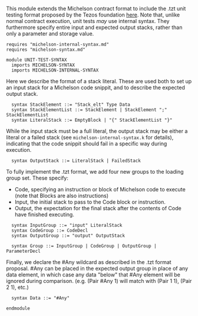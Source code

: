 This module extends the Michelson contract format to include the .tzt unit testing format proposed by the Tezos foundation [here](https://gitlab.com/tezos/tezos/-/merge_requests/1487/diffs).  Note that, unlike normal contract execution, unit tests *may* use internal syntax.  They furthermore specify entire input and expected output stacks, rather than only a parameter and storage value.

```k
requires "michelson-internal-syntax.md"
requires "michelson-syntax.md"

module UNIT-TEST-SYNTAX
  imports MICHELSON-SYNTAX
  imports MICHELSON-INTERNAL-SYNTAX

```

Here we describe the format of a stack literal. These are used both to set up an input stack for a Michelson code snippit, and to describe the expected output stack.

```k
  syntax StackElement ::= "Stack_elt" Type Data
  syntax StackElementList ::= StackElement | StackElement ";" StackElementList
  syntax LiteralStack ::= EmptyBlock | "{" StackElementList "}"
```

While the input stack must be a full literal, the output stack may be either a literal or a failed stack (see `michelson-internal-syntax.k` for details), indicating that the code snippit should fail in a specific way during execution.

```k
  syntax OutputStack ::= LiteralStack | FailedStack
```

To fully implement the .tzt format, we add four new groups to the loading group set.  These specify:

- Code, specifying an instruction or block of Michelson code to execute (note that Blocks are also instructions)
- Input, the initial stack to pass to the Code block or instruction.
- Output, the expectation for the final stack after the contents of Code have finished executing.

```k
  syntax InputGroup ::= "input" LiteralStack
  syntax CodeGroup ::= CodeDecl
  syntax OutputGroup ::= "output" OutputStack

  syntax Group ::= InputGroup | CodeGroup | OutputGroup | ParameterDecl
```

Finally, we declare the #Any wildcard as described in the .tzt format proposal.  #Any can be placed in the expected output group in place of any data element, in which case any data "below" that #Any element will be ignored during comparison. (e.g. (Pair #Any 1) will match with (Pair 1 1), (Pair 2 1), etc.)

```k
  syntax Data ::= "#Any"

endmodule
```
